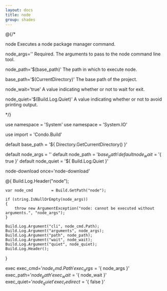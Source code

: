 ```yaml
---
layout: docs
title: node
group: shades
---
```


@{/*

node
    Executes a node package manager command.

node_args=''
    Required. The arguments to pass to the node command line tool.

node_path='$(base_path)'
    The path in which to execute node.

base_path='$(CurrentDirectory)'
    The base path of the project.

node_wait='true'
    A value indicating whether or not to wait for exit.

node_quiet='$(Build.Log.Quiet)'
    A value indicating whether or not to avoid printing output.

*/}

use namespace = 'System'
use namespace = 'System.IO'

use import = 'Condo.Build'

default base_path       = '${ Directory.GetCurrentDirectory() }'

default node_args       = ''
default node_path       = '${ base_path }'
default node_wait       = '${ true }'
default node_quiet      = '${ Build.Log.Quiet }'

node-download once='node-download'

@{
    Build.Log.Header("node");

    var node_cmd        = Build.GetPath("node");

    if (string.IsNullOrEmpty(node_args))
    {
        throw new ArgumentException("node: cannot be executed without arguments.", "node_args");
    }

    Build.Log.Argument("cli", node_cmd.Path);
    Build.Log.Argument("arguments", node_args);
    Build.Log.Argument("path", node_path);
    Build.Log.Argument("wait", node_wait);
    Build.Log.Argument("quiet", node_quiet);
    Build.Log.Header();
}

exec exec_cmd='${ node_cmd.Path }' exec_args='${ node_args }' exec_path='${ node_path }' exec_wait='${ node_wait }' exec_quiet='${ node_quiet }' exec_redirect='${ false }'